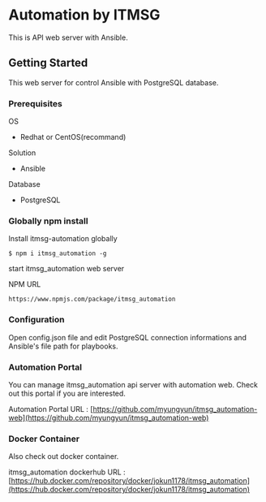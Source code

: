 # Automation by ITMSG

This is API web server with Ansible.

## Getting Started

This web server for control Ansible with PostgreSQL database.

### Prerequisites

OS
* Redhat or CentOS(recommand)

Solution
* Ansible

Database
* PostgreSQL

### Globally npm install 

Install itmsg-automation globally

```
$ npm i itmsg_automation -g
```

start itmsg_automation web server

NPM URL
```
https://www.npmjs.com/package/itmsg_automation
```

### Configuration

Open config.json file and edit PostgreSQL connection informations and Ansible's
file path for playbooks.

### Automation Portal

You can manage itmsg_automation api server with automation web. Check out this portal if you are interested.

Automation Portal URL : [https://github.com/myungyun/itmsg_automation-web](https://github.com/myungyun/itmsg_automation-web)

### Docker Container

Also check out docker container.

itmsg_automation dockerhub URL : [https://hub.docker.com/repository/docker/jokun1178/itmsg_automation](https://hub.docker.com/repository/docker/jokun1178/itmsg_automation)